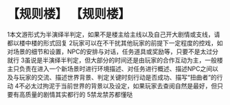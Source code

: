 # 【规则楼】 【规则楼】
1本文游形式为半演绎半判定，如果不是楼主给主线以及自己开大剧情或支线，请都以楼中楼的形式回复
2玩家可以在不干扰其他玩家的前提下一定程度的控戏，如对场景的细节和设置，NPC的安排与对话，任务道具或奖励等，只要不是太过分就行
3虽说是半演绎半判定，但大部分的时间还是由玩家的合作互动为主，一般楼主只负责在进入一个新场景时进行环境描述、对任务进行概述、描述NPC之间以及与玩家的交流、描述世界背景、判定关键时刻行动是否成功、描写“扭曲者”的行动
4不必太过拘泥于当前世界的背景以及设定，如果玩家去查阅自然是最好，但只要有高质量的剧情其实都行的
5禁龙禁苏都懂哒